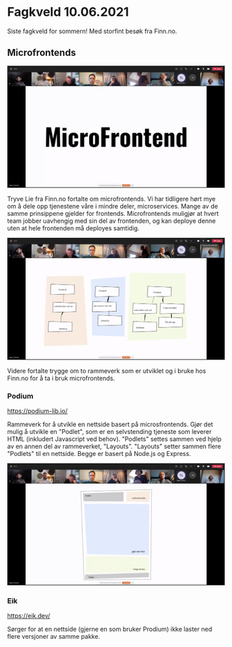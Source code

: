 # Fagkveld 10.06.2021

Siste fagkveld for sommern! Med storfint besøk fra Finn.no.

## Microfrontends

![Microfrontends](https://github.com/novanet/fagkvelder/blob/master/docs/20210610/content/microfrontend.png)

Tryve Lie fra Finn.no fortalte om microfrontends. Vi har tidligere hørt mye om å dele opp tjenestene våre i mindre deler, microservices. Mange av de samme prinsippene gjelder for frontends. Microfrontends muligjør at hvert team jobber uavhengig med sin del av frontenden, og kan deploye denne uten at hele frontenden må deployes samtidig.

![Microfrontends](https://github.com/novanet/fagkvelder/blob/master/docs/20210610/content/microservices.png)

Videre fortalte trygge om to rammeverk som er utviklet og i bruke hos Finn.no for å ta i bruk microfrontends.

### Podium

https://podium-lib.io/

Rammeverk for å utvikle en nettside basert på microsfrontends. Gjør det mulig å utvikle en "Podlet", som er en selvstending tjeneste som leverer HTML (inkludert Javascript ved behov). "Podlets" settes sammen ved hjelp av en annen del av rammeverket, "Layouts". "Layouts" setter sammen flere "Podlets" til en nettside. Begge er basert på Node.js og Express.

![Pageparts](https://github.com/novanet/fagkvelder/blob/master/docs/20210610/content/pageparts.png)

### Eik

https://eik.dev/

Sørger for at en nettside (gjerne en som bruker Prodium) ikke laster ned flere versjoner av samme pakke.
